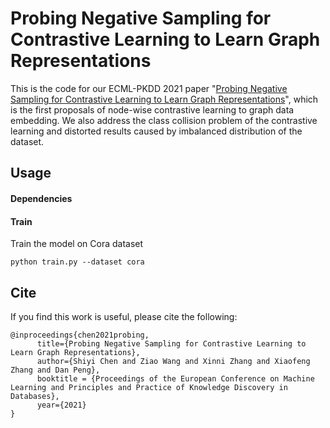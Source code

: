# Probing Negative Sampling for Contrastive Learning to Learn Graph Representations
This is the code for our ECML-PKDD 2021 paper "[Probing Negative Sampling for Contrastive Learning to Learn Graph Representations](https://arxiv.org/abs/2104.06317)", which is the first proposals of node-wise contrastive learning to graph data embedding. We also address the class collision problem of the contrastive learning and distorted results caused by imbalanced distribution of the dataset.
## Usage
#### Dependencies

#### Train 
Train the model on Cora dataset
```
python train.py --dataset cora
```
## Cite
If you find this work is useful, please cite the following:
```
@inproceedings{chen2021probing,
      title={Probing Negative Sampling for Contrastive Learning to Learn Graph Representations}, 
      author={Shiyi Chen and Ziao Wang and Xinni Zhang and Xiaofeng Zhang and Dan Peng},
      booktitle = {Proceedings of the European Conference on Machine Learning and Principles and Practice of Knowledge Discovery in Databases},
      year={2021}
}
```

